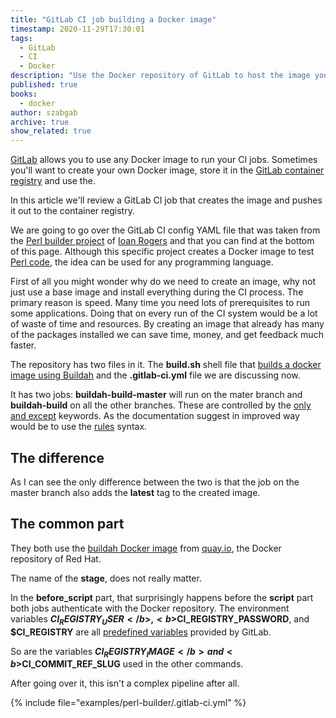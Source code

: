 ```yaml
---
title: "GitLab CI job building a Docker image"
timestamp: 2020-11-29T17:30:01
tags:
  - GitLab
  - CI
  - Docker
description: "Use the Docker repository of GitLab to host the image you need to run all the other CI jobs."
published: true
books:
  - docker
author: szabgab
archive: true
show_related: true
---
```



[GitLab](https://gitlab.com/) allows you to use any Docker image to run your CI jobs. Sometimes you'll want to create your own Docker
image, store it in the [GitLab container registry](https://docs.gitlab.com/ee/user/packages/container_registry/) and use the.

In this article we'll review a GitLab CI job that creates the image and pushes it out to the container registry.


We are going to go over the GitLab CI config YAML file that was taken from the [Perl builder project](https://gitlab.com/ioanrogers/perl-builder)
of [Ioan Rogers](https://www.linkedin.com/in/ioanrogers/) and that you can find at the bottom of this page. Although this specific project creates
a Docker image to test [Perl code](https://perlmaven.com/), the idea can be used for any programming language.

First of all you might wonder why do we need to create an image, why not just use a base image and install everything during the CI process. The primary reason is
speed. Many time you need lots of prerequisites to run some applications. Doing that on every run of the CI system would be a lot of waste of time and resources.
By creating an image that already has many of the packages installed we can save time, money, and get feedback much faster.

The repository has two files in it. The <b>build.sh</b> shell file that [builds a docker image using Buildah](/build-docker-image-with-buildah) and the
<b>.gitlab-ci.yml</b> file we are discussing now.

It has two jobs: <b>buildah-build-master</b> will run on the mater branch and <b>buildah-build</b> on all the other branches. These are controlled by the
[only and except](https://docs.gitlab.com/ee/ci/yaml/#onlyexcept-basic) keywords. As the documentation suggest in improved way would be to use
the [rules](https://docs.gitlab.com/ee/ci/yaml/#rules) syntax.

## The difference

As I can see the only difference between the two is that the job on the master branch also adds the <b>latest</b> tag to the created image.

## The common part

They both use the [buildah Docker image](https://quay.io/repository/buildah/stable) from [quay.io](https://quay.io/), the Docker repository of Red Hat.

The name of the <b>stage</b>, does not really matter.

In the <b>before_script</b> part, that surprisingly happens before the <b>script</b> part both jobs authenticate with the Docker repository.
The environment variables <b>$CI_REGISTRY_USER</b>, <b>$CI_REGISTRY_PASSWORD</b>, and <b>$CI_REGISTRY</b> are all
[predefined variables](https://docs.gitlab.com/ee/ci/variables/predefined_variables.html) provided by GitLab.

So are the variables <b>$CI_REGISTRY_IMAGE</b> and <b>$CI_COMMIT_REF_SLUG</b> used in the other commands.

After going over it, this isn't a complex pipeline after all.

{% include file="examples/perl-builder/.gitlab-ci.yml" %}

